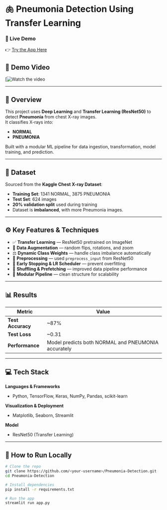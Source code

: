 # 🫁 Pneumonia Detection Using Transfer Learning

### 🔗 Live Demo  
👉 [Try the App Here](https://pneumonia-prediction-app-om.streamlit.app/)

## 🎥 Demo Video
[![Watch the video](https://github.com/user-attachments/assets/6346952a-bc2c-433d-ba3b-a401fa173bc0)


---

## 📘 Overview
This project uses **Deep Learning** and **Transfer Learning (ResNet50)** to detect **Pneumonia** from chest X-ray images.  
It classifies X-rays into:
- **NORMAL**
- **PNEUMONIA**

Built with a modular ML pipeline for data ingestion, transformation, model training, and prediction.

---

## 📂 Dataset
Sourced from the **Kaggle Chest X-ray Dataset**:
- **Training Set**: 1341 NORMAL, 3875 PNEUMONIA  
- **Test Set**: 624 images  
- **20% validation split** used during training  
- Dataset is **imbalanced**, with more Pneumonia images.

---

## ⚙️ Key Features & Techniques
- ✅ **Transfer Learning** — ResNet50 pretrained on ImageNet  
- 🧩 **Data Augmentation** — random flips, rotations, and zoom  
- ⚖️ **Dynamic Class Weights** — handle class imbalance automatically  
- 🧠 **Preprocessing** — used `preprocess_input` from ResNet50  
- 🚀 **Early Stopping & LR Scheduler** — prevent overfitting  
- 🔄 **Shuffling & Prefetching** — improved data pipeline performance  
- 🧱 **Modular Pipeline** — clean structure for scalability

---

## 📊 Results
| Metric | Value |
|--------|--------|
| **Test Accuracy** | ~87% |
| **Test Loss** | ~0.31 |
| **Performance** | Model predicts both NORMAL and PNEUMONIA accurately |

---

## 💻 Tech Stack
**Languages & Frameworks**  
- Python, TensorFlow, Keras, NumPy, Pandas, scikit-learn  

**Visualization & Deployment**  
- Matplotlib, Seaborn, Streamlit  

**Model**  
- ResNet50 (Transfer Learning)

---

## 🧪 How to Run Locally
```bash
# Clone the repo
git clone https://github.com/<your-username>/Pneumonia-Detection.git
cd Pneumonia-Detection

# Install dependencies
pip install -r requirements.txt

# Run the app
streamlit run app.py
